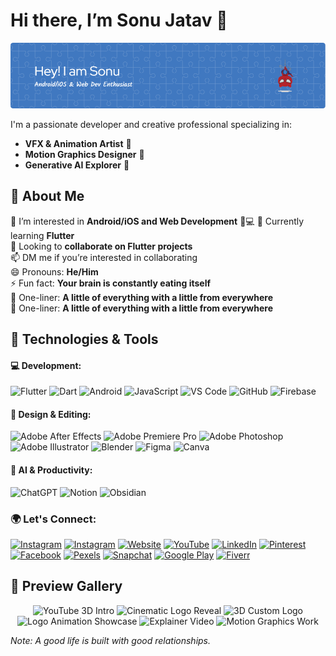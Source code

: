 # Hi there, I’m **Sonu Jatav**  👋

![Profile Banner](https://raw.githubusercontent.com/heythisissonu/heythisissonu/refs/heads/main/github-header-image.png) 

I'm a passionate developer and creative professional specializing in:
- **VFX & Animation Artist** 🎨
- **Motion Graphics Designer** 🎥
- **Generative AI Explorer** 🤖

## 🚀 About Me  

👀 I’m interested in **Android/iOS and Web Development** 📱💻
🌱 Currently learning **Flutter**  
💞️ Looking to **collaborate on Flutter projects**  
📫 DM me if you’re interested in collaborating  
😄 Pronouns: **He/Him**  
⚡ Fun fact: **Your brain is constantly eating itself**  
💞️ One-liner: **A little of everything with a little from everywhere**  
💞️ One-liner: **A little of everything with a little from everywhere**  

## 🔧 Technologies & Tools

#### 💻 Development:
![Flutter](https://img.shields.io/badge/Flutter-02569B?style=for-the-badge&logo=flutter&logoColor=white)
![Dart](https://img.shields.io/badge/Dart-0175C2?style=for-the-badge&logo=dart&logoColor=white)
![Android](https://img.shields.io/badge/Android-3DDC84?style=for-the-badge&logo=android&logoColor=white)
![JavaScript](https://img.shields.io/badge/JavaScript-F7DF1E?style=for-the-badge&logo=javascript&logoColor=black)
![VS Code](https://img.shields.io/badge/VS%20Code-007ACC?style=for-the-badge&logo=visual-studio-code&logoColor=white)
![GitHub](https://img.shields.io/badge/GitHub-181717?style=for-the-badge&logo=github&logoColor=white)
![Firebase](https://img.shields.io/badge/Firebase-FFCA28?style=for-the-badge&logo=firebase&logoColor=black)

#### 🎨 Design & Editing:
![Adobe After Effects](https://img.shields.io/badge/Adobe%20After%20Effects-9999FF?style=for-the-badge&logo=adobe-after-effects&logoColor=white)
![Adobe Premiere Pro](https://img.shields.io/badge/Adobe%20Premiere%20Pro-9999FF?style=for-the-badge&logo=adobe-premiere-pro&logoColor=white)
![Adobe Photoshop](https://img.shields.io/badge/Photoshop-31A8FF?style=for-the-badge&logo=adobe-photoshop&logoColor=white)
![Adobe Illustrator](https://img.shields.io/badge/Illustrator-FF9A00?style=for-the-badge&logo=adobe-illustrator&logoColor=white)
![Blender](https://img.shields.io/badge/Blender-F5792A?style=for-the-badge&logo=blender&logoColor=white)
![Figma](https://img.shields.io/badge/Figma-F24E1E?style=for-the-badge&logo=figma&logoColor=white)
![Canva](https://img.shields.io/badge/Canva-00C4CC?style=for-the-badge&logo=canva&logoColor=white)

#### 🤖 AI & Productivity:
![ChatGPT](https://img.shields.io/badge/ChatGPT-00A67E?style=for-the-badge&logo=openai&logoColor=white)
![Notion](https://img.shields.io/badge/Notion-000000?style=for-the-badge&logo=notion&logoColor=white)
![Obsidian](https://img.shields.io/badge/Obsidian-483699?style=for-the-badge&logo=obsidian&logoColor=white)

### 🌍 Let's Connect:
[![Instagram](https://img.shields.io/badge/Instagram-E4405F?style=for-the-badge&logo=instagram&logoColor=white)](https://www.instagram.com/heythisissonu/)
[![Instagram](https://img.shields.io/badge/Instagram-E4405F?style=for-the-badge&logo=instagram&logoColor=white)](https://www.instagram.com/jnvsonu52/)
[![Website](https://img.shields.io/badge/Website-000000?style=for-the-badge&logo=google-chrome&logoColor=white)](https://www.sonujatav.com/)
[![YouTube](https://img.shields.io/badge/YouTube-FF0000?style=for-the-badge&logo=youtube&logoColor=white)](https://www.youtube.com/sonujatav)
[![LinkedIn](https://img.shields.io/badge/LinkedIn-0A66C2?style=for-the-badge&logo=linkedin&logoColor=white)](https://www.linkedin.com/in/jnvsonu52)
[![Pinterest](https://img.shields.io/badge/Pinterest-BD081C?style=for-the-badge&logo=pinterest&logoColor=white)](https://in.pinterest.com/heythisissonu/)
[![Facebook](https://img.shields.io/badge/Facebook-1877F2?style=for-the-badge&logo=facebook&logoColor=white)](https://www.facebook.com/realsonujatav)
[![Pexels](https://img.shields.io/badge/Pexels-05A081?style=for-the-badge&logo=pexels&logoColor=white)](https://www.pexels.com/@sonujatav/)
[![Snapchat](https://img.shields.io/badge/Snapchat-FFFC00?style=for-the-badge&logo=snapchat&logoColor=black)](https://www.snapchat.com/add/heythisissonu?share_id=ZZ8Vu_DrMCY&locale=en-US-u-mu-celsius)
[![Google Play](https://img.shields.io/badge/Google%20Play-414141?style=for-the-badge&logo=google-play&logoColor=white)](https://play.google.com/store/apps/dev?id=9195200697563876520)
[![Fiverr](https://img.shields.io/badge/Fiverr-1DBF73?style=for-the-badge&logo=fiverr&logoColor=white)](https://www.fiverr.com/jnvsonu52#)


## 🎥 Preview Gallery  

<p align="center">
  
  <img src="https://www.sonujatav.com/img/works/sample_sonuyt.gif" width="250" alt="YouTube 3D Intro">  
  <img src="https://www.sonujatav.com/img/works/sample02.gif" width="250" alt="Cinematic Logo Reveal">  
  <img src="https://www.sonujatav.com/img/works/sample_tenforty.gif" width="250" alt="3D Custom Logo">  
  <img src="https://www.sonujatav.com/img/works/logo_work.gif" width="250" alt="Logo Animation Showcase">  
  <img src="https://www.sonujatav.com/img/works/explainer.gif" width="250" alt="Explainer Video">  
  <img src="https://www.sonujatav.com/img/works/motion.gif" width="250" alt="Motion Graphics Work">  
</p>


*Note: A good life is built with good relationships.*

